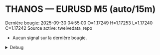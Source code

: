 # THANOS — EURUSD M5 (auto/15m)
Dernière bougie: 2025-09-30 04:55:00  O=1.17249  H=1.17253  L=1.17240  C=1.17242
Source active: twelvedata_repo

- Aucun signal sur la dernière bougie.

<details><summary>Debug</summary>

- TD_API_KEY manquant.

</details>